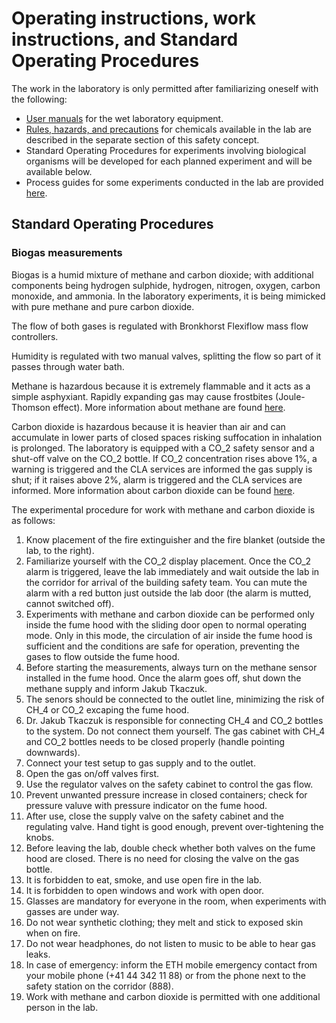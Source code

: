 # Operating instructions, work instructions, and Standard Operating Procedures

The work in the laboratory is only permitted after familiarizing oneself with the following:
- [User manuals](https://drive.google.com/drive/folders/1-gGl0Jj20gXjfeDVtdbEAdviQkH1oo-P?usp=drive_link) for the wet laboratory equipment.
- [Rules, hazards, and precautions](../../02-chemical-safety/README.md) for chemicals available in the lab are described in the separate section of this safety concept.
- Standard Operating Procedures for experiments involving biological organisms will be developed for each planned experiment and will be available below.
- Process guides for some experiments conducted in the lab are provided [here](https://drive.google.com/drive/folders/1gTSVTPXE1Uu6BYCSFkvb-adi6UVNAWKj?usp=sharing).

## Standard Operating Procedures

### Biogas measurements

Biogas is a humid mixture of methane and carbon dioxide; with additional components being hydrogen sulphide, hydrogen, nitrogen, oxygen, carbon monoxide, and ammonia. In the laboratory experiments, it is being mimicked with pure methane and pure carbon dioxide.

The flow of both gases is regulated with Bronkhorst Flexiflow mass flow controllers. 

Humidity is regulated with two manual valves, splitting the flow so part of it passes through water bath.

Methane is hazardous because it is extremely flammable and it acts as a simple asphyxiant. Rapidly expanding gas may cause frostbites (Joule-Thomson effect). More information about methane are found [here](https://github.com/Global-Health-Engineering/group-safety/blob/main/02-chemical-safety/chemicals/METHANE_74-82-8.md).

Carbon dioxide is hazardous because it is heavier than air and can accumulate in lower parts of closed spaces risking suffocation in inhalation is prolonged. The laboratory is equipped with a CO_2 safety sensor and a shut-off valve on the CO_2 bottle. If CO_2 concentration rises above 1\%, a warning is triggered and the CLA services are informed the gas supply is shut; if it raises above 2\%, alarm is triggered and the CLA services are informed. More information about carbon dioxide can be found [here](https://github.com/Global-Health-Engineering/group-safety/blob/main/02-chemical-safety/chemicals/CARBON_DIOXIDE_124-38-9.md).

The experimental procedure for work with methane and carbon dioxide is as follows:
1. Know placement of the fire extinguisher and the fire blanket (outside the lab, to the right).
2. Familiarize yourself with the CO_2 display placement. Once the CO_2 alarm is triggered, leave the lab immediately and wait outside the lab in the corridor for arrival of the building safety team. You can mute the alarm with a red button just outside the lab door (the alarm is mutted, cannot switched off).
3. Experiments with methane and carbon dioxide can be performed only inside the fume hood with the sliding door open to normal operating mode. Only in this mode, the circulation of air inside the fume hood is sufficient and the conditions are safe for operation, preventing the gases to flow outside the fume hood.
4. Before starting the measurements, always turn on the methane sensor installed in the fume hood. Once the alarm goes off, shut down the methane supply and inform Jakub Tkaczuk.
4. The senors should be connected to the outlet line, minimizing the risk of CH_4 or CO_2 excaping the fume hood.
5. Dr. Jakub Tkaczuk is responsible for connecting CH_4 and CO_2 bottles to the system. Do not connect them yourself. The gas cabinet with CH_4 and CO_2 bottles needs to be closed properly (handle pointing downwards).
6. Connect your test setup to gas supply and to the outlet.
7. Open the gas on/off valves first.
8. Use the regulator valves on the safety cabinet to control the gas flow.
9. Prevent unwanted pressure increase in closed containers; check for pressure valuve with pressure indicator on the fume hood.
10. After use, close the supply valve on the safety cabinet and the regulating valve. Hand tight is good enough, prevent over-tightening the knobs.
11. Before leaving the lab, double check whether both valves on the fume hood are closed. There is no need for closing the valve on the gas bottle.
12. It is forbidden to eat, smoke, and use open fire in the lab.
13. It is forbidden to open windows and work with open door.
14. Glasses are mandatory for everyone in the room, when experiments with gasses are under way.
8.	Do not wear synthetic clothing; they melt and stick to exposed skin when on fire.
9.	Do not wear headphones, do not listen to music to be able to hear gas leaks.
11.	In case of emergency: inform the ETH mobile emergency contact from your mobile phone (+41 44 342 11 88) or from the phone next to the safety station on the corridor (888).
12.	Work with methane and carbon dioxide is permitted with one additional person in the lab.
